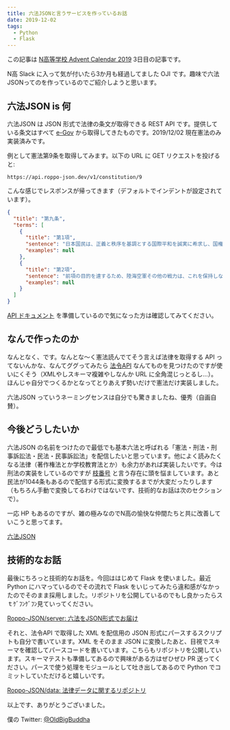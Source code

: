 ```yaml
---
title: 六法JSONと言うサービスを作っているお話
date: 2019-12-02
tags:
  - Python
  - Flask
---
```


この記事は [N高等学校 Advent Calendar 2019](https://qiita.com/advent-calendar/2019/n-highschool) 3日目の記事です。

N高 Slack に入って気が付いたら3か月も経過してました OJI です。趣味で六法JSONってのを作っているのでご紹介しようと思います。

## 六法JSON is 何

六法JSON は JSON 形式で法律の条文が取得できる REST API です。提供している条文はすべて [e-Gov](https://www.e-gov.go.jp/) から取得してきたものです。2019/12/02 現在憲法のみ実装済みです。

例として憲法第9条を取得してみます。以下の URL に GET リクエストを投げると:

```plain
https://api.roppo-json.dev/v1/constitution/9
```

こんな感じでレスポンスが帰ってきます（デフォルトでインデントが設定されています）。

```json
{
  "title": "第九条",
  "terms": [
    {
      "title": "第1項",
      "sentence": "日本国民は、正義と秩序を基調とする国際平和を誠実に希求し、国権の発動たる戦争と、武力による威嚇又は武力の行使は、国際紛争を解決する手段としては、永久にこれを放棄する。",
      "examples": null
    },
    {
      "title": "第2項",
      "sentence": "前項の目的を達するため、陸海空軍その他の戦力は、これを保持しない。国の交戦権は、これを認めない。",
      "examples": null
    }
  ]
}
```

[API ドキュメント](https://roppo-json.dev/docs/index.html) を準備しているので気になった方は確認してみてください。

## なんで作ったのか

なんとなく、です。なんとな〜く憲法読んでてそう言えば法律を取得する API ってないんかな、なんてググってみたら [法令API](https://www.e-gov.go.jp/elaws/interface_api/index.html) なんてものを見つけたのですが使いにくそう（XMLやしスキーマ複雑やしなんか URL に全角混じっとるし…）。ほんじゃ自分でつくるかとなってとりあえず勢いだけで憲法だけ実装しました。

六法JSON っていうネーミングセンスは自分でも驚きましたね、優秀（自画自賛）。

## 今後どうしたいか

六法JSON の名前をつけたので最低でも基本六法と呼ばれる「憲法・刑法・刑事訴訟法・民法・民事訴訟法」を配信したいと思っています。他によく読みたくなる法律（著作権法とか学校教育法とか）も余力があれば実装したいです。今は刑法の実装をしているのですが [枝番号](https://houseikyoku.sangiin.go.jp/column/column043.htm) と言う存在に頭を悩ましています。あと民法が1044条もあるので配信する形式に変換するまでが大変だったりします（もちろん手動で変換してるわけではないです、技術的なお話は次のセクションで）。

一応 HP もあるのですが、雑の極みなのでN高の愉快な仲間たちと共に改善していこうと思ってます。

[六法JSON](https://roppo-json.dev/)

## 技術的なお話

最後にちろっと技術的なお話を。今回ははじめて Flask を使いました。最近 Python にハマっているのでその流れで Flask をいじってみたら違和感がなかったのでそのまま採用しました。リポジトリを公開しているのでもし良かったらスｔｹﾞﾌﾝｹﾞﾌﾝ見ていってください。

[Roppo-JSON/server: 六法をJSON形式でお届け](https://github.com/Roppo-JSON/serve)

それと、法令API で取得した XML を配信用の JSON 形式にパースするスクリプトも自分で書いています。XML をそのまま JSON に変換したあと、目視でスキーマを確認してパースコードを書いています。こちらもリポジトリを公開しています。スキーマテストも準備してあるので興味がある方はぜひぜひ PR 送ってください。パースで使う処理をモジュールとして吐き出してあるので Python でコミットしていただけると嬉しいです。

[Roppo-JSON/data: 法律データに関するリポジトリ](https://github.com/Roppo-JSON/data)

以上です、ありがとうございました。

僕の Twitter: [@OldBigBuddha](https://twitter.com/OldBigBuddha)

